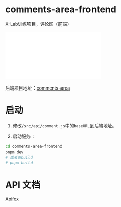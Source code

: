 # comments-area-frontend

X-Lab训练项目，评论区（前端）

![UI](./UI.pdf)

后端项目地址：[comments-area](https://github.com/cyrus28214/comments-area)

# 启动

1. 修改`/src/api/comment.js`中的`baseURL`到后端地址。

2. 启动服务：
```bash
cd comments-area-frontend
pnpm dev
# 或者先build
# pnpm build
```

# API 文档

[Apifox](https://cdsumry6a7.apifox.cn)
